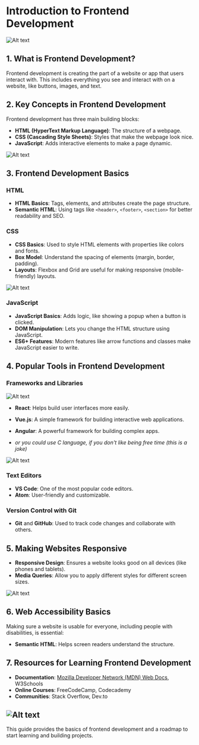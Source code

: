 # **Introduction to Frontend Development**

![Alt text](imgs/header.png "Title")

## **1. What is Frontend Development?**
Frontend development is creating the part of a website or app that users interact with. This includes everything you see and interact with on a website, like buttons, images, and text.

## **2. Key Concepts in Frontend Development**

Frontend development has three main building blocks:

- **HTML (HyperText Markup Language)**: The structure of a webpage.
- **CSS (Cascading Style Sheets)**: Styles that make the webpage look nice.
- **JavaScript**: Adds interactive elements to make a page dynamic.

![Alt text](imgs/trio.png "Title")

## **3. Frontend Development Basics**

### **HTML**
- **HTML Basics**: Tags, elements, and attributes create the page structure.
- **Semantic HTML**: Using tags like `<header>`, `<footer>`, `<section>` for better readability and SEO.

### **CSS**
- **CSS Basics**: Used to style HTML elements with properties like colors and fonts.
- **Box Model**: Understand the spacing of elements (margin, border, padding).
- **Layouts**: Flexbox and Grid are useful for making responsive (mobile-friendly) layouts.

![Alt text](imgs/boxmodel.png "Title")

### **JavaScript**
- **JavaScript Basics**: Adds logic, like showing a popup when a button is clicked.
- **DOM Manipulation**: Lets you change the HTML structure using JavaScript.
- **ES6+ Features**: Modern features like arrow functions and classes make JavaScript easier to write.

## **4. Popular Tools in Frontend Development**

### **Frameworks and Libraries**
![Alt text](imgs/top.png "Title")
- **React**: Helps build user interfaces more easily.
- **Vue.js**: A simple framework for building interactive web applications.
- **Angular**: A powerful framework for building complex apps.

- _or you could use C language, if you don't like being free time (this is a joke)_

![Alt text](imgs/semi.png "Title")

### **Text Editors**
- **VS Code**: One of the most popular code editors.
- **Atom**: User-friendly and customizable.

### **Version Control with Git**
- **Git** and **GitHub**: Used to track code changes and collaborate with others.

## **5. Making Websites Responsive**

- **Responsive Design**: Ensures a website looks good on all devices (like phones and tablets).
- **Media Queries**: Allow you to apply different styles for different screen sizes.

![Alt text](imgs/resp.png "Title")

## **6. Web Accessibility Basics**

Making sure a website is usable for everyone, including people with disabilities, is essential:

- **Semantic HTML**: Helps screen readers understand the structure.

## **7. Resources for Learning Frontend Development**

- **Documentation**: [Mozilla Developer Network (MDN) Web Docs](https://developer.mozilla.org/), W3Schools
- **Online Courses**: FreeCodeCamp, Codecademy
- **Communities**: Stack Overflow, Dev.to

![Alt text](imgs/bigbrain.png "Title")
---

This guide provides the basics of frontend development and a roadmap to start learning and building projects.